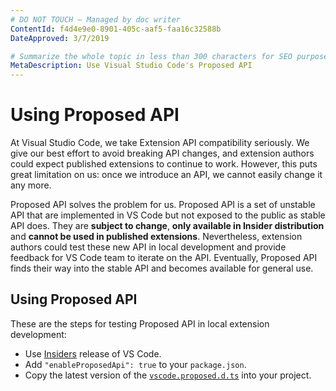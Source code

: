 ```yaml
---
# DO NOT TOUCH — Managed by doc writer
ContentId: f4d4e9e0-8901-405c-aaf5-faa16c32588b
DateApproved: 3/7/2019

# Summarize the whole topic in less than 300 characters for SEO purpose
MetaDescription: Use Visual Studio Code's Proposed API
---
```


# Using Proposed API

At Visual Studio Code, we take Extension API compatibility seriously. We give
our best effort to avoid breaking API changes, and extension authors could
expect published extensions to continue to work. However, this puts great
limitation on us: once we introduce an API, we cannot easily change it any more.

Proposed API solves the problem for us. Proposed API is a set of unstable API
that are implemented in VS Code but not exposed to the public as stable API
does. They are **subject to change**, **only available in Insider distribution**
and **cannot be used in published extensions**. Nevertheless, extension authors
could test these new API in local development and provide feedback for VS Code
team to iterate on the API. Eventually, Proposed API finds their way into the
stable API and becomes available for general use.

## Using Proposed API

These are the steps for testing Proposed API in local extension development:

-   Use [Insiders](/insiders) release of VS Code.
-   Add `"enableProposedApi": true` to your `package.json`.
-   Copy the latest version of the
    [`vscode.proposed.d.ts`](HTTPS://github.com/Microsoft/vscode/blob/master/src/vs/vscode.proposed.d.ts)
    into your project.
